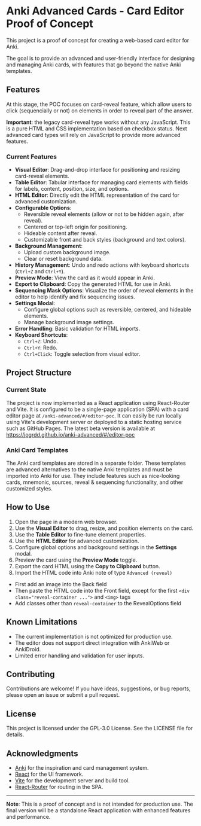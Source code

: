 # Anki Advanced Cards - Card Editor Proof of Concept

This project is a proof of concept for creating a web-based card editor for Anki.

The goal is to provide an advanced and user-friendly interface for designing and managing Anki cards, with features that go beyond the native Anki templates.

## Features

At this stage, the POC focuses on card-reveal feature, which allow users to click (sequencially or not) on elements in order to reveal part of the answer.

**Important**: the legacy card-reveal type works without any JavaScript. This is a pure HTML and CSS implementation based on checkbox status. Next advanced card types will rely on JavaScript to provide more advanced features.

### Current Features

- **Visual Editor**: Drag-and-drop interface for positioning and resizing card-reveal elements.
- **Table Editor**: Tabular interface for managing card elements with fields for labels, content, position, size, and options.
- **HTML Editor**: Directly edit the HTML representation of the card for advanced customization.
- **Configurable Options**:
  - Reversible reveal elements (allow or not to be hidden again, after reveal).
  - Centered or top-left origin for positioning.
  - Hideable content after reveal.
  - Customizable front and back styles (background and text colors).
- **Background Management**:
  - Upload custom background image.
  - Clear or reset background data.
- **History Management**: Undo and redo actions with keyboard shortcuts (`Ctrl+Z` and `Ctrl+Y`).
- **Preview Mode**: View the card as it would appear in Anki.
- **Export to Clipboard**: Copy the generated HTML for use in Anki.
- **Sequencing Mask Options**: Visualize the order of reveal elements in the editor to help identify and fix sequencing issues.
- **Settings Modal**:
  - Configure global options such as reversible, centered, and hideable elements.
  - Manage background image settings.
- **Error Handling**: Basic validation for HTML imports.
- **Keyboard Shortcuts**:
  - `Ctrl+Z`: Undo.
  - `Ctrl+Y`: Redo.
  - `Ctrl+Click`: Toggle selection from visual editor.

## Project Structure

### Current State

The project is now implemented as a React application using React-Router and Vite. It is configured to be a single-page application (SPA) with a card editor page at `/anki-advanced/#/editor-poc`.
It can easily be run locally using Vite's development server or deployed to a static hosting service such as GitHub Pages.
The latest beta version is available at https://jogrdd.github.io/anki-advanced/#/editor-poc

### Anki Card Templates

The Anki card templates are stored in a separate folder. These templates are advanced alternatives to the native Anki templates and must be imported into Anki for use. They include features such as nice-looking cards, mnemonic, sources, reveal & sequencing functionality, and other customized styles.

## How to Use

1. Open the page in a modern web browser.
2. Use the **Visual Editor** to drag, resize, and position elements on the card.
3. Use the **Table Editor** to fine-tune element properties.
4. Use the **HTML Editor** for advanced customization.
5. Configure global options and background settings in the **Settings** modal.
6. Preview the card using the **Preview Mode** toggle.
7. Export the card HTML using the **Copy to Clipboard** button.
8. Import the HTML code into Anki note of type `Advanced (reveal)`
  - First add an image into the Back field
  - Then paste the HTML code into the Front field, except for the first `<div class="reveal-container ...">` and `<img>` tags
  - Add classes other than `reveal-container` to the RevealOptions field

## Known Limitations

- The current implementation is not optimized for production use.
- The editor does not support direct integration with AnkiWeb or AnkiDroid.
- Limited error handling and validation for user inputs.

## Contributing

Contributions are welcome! If you have ideas, suggestions, or bug reports, please open an issue or submit a pull request.

## License

This project is licensed under the GPL-3.0 License. See the LICENSE file for details.

## Acknowledgments

- [Anki](https://apps.ankiweb.net/) for the inspiration and card management system.
- [React](https://reactjs.org/) for the UI framework.
- [Vite](https://vitejs.dev/) for the development server and build tool.
- [React-Router](https://reactrouter.com/) for routing in the SPA.
---

**Note**: This is a proof of concept and is not intended for production use. The final version will be a standalone React application with enhanced features and performance.